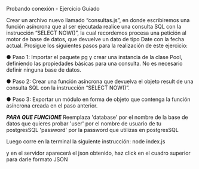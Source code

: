 Probando conexión - Ejercicio Guiado

Crear un archivo nuevo llamado “consultas.js”, en donde escribiremos una función asíncrona que al ser ejecutada realice una consulta SQL con la instrucción “SELECT NOW()”, la cual recordemos procesa una petición al motor de base de datos, que devuelve un dato de tipo Date con la fecha actual.
Prosigue los siguientes pasos para la realización de este ejercicio:
 
 ● Paso 1: Importar el paquete pg y crear una instancia de la clase Pool, definiendo las propiedades básicas para una consulta. No es necesario definir ninguna base de datos.

 ● Paso 2: Crear una función asíncrona que devuelva el objeto result de una consulta SQL con la instrucción “SELECT NOW()”.

 ● Paso 3: Exportar un módulo en forma de objeto que contenga la función asíncrona creada en el paso anterior.

 ***PARA QUE FUNCIONE***
 Reemplaza 
 'database' por el nombre de la base de datos que quieres probar
 'user' por el nombre de usuario de tu postgresSQL
 'password' por la password que utilizas en postgresSQL

 Luego corre en la terminal la siguiente instrucción:
 node index.js

 y en el servidor aparecerá el json obtenido, haz click en el cuadro superior para darle formato JSON

